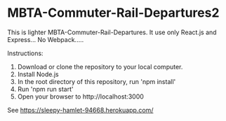 # MBTA-Commuter-Rail-Departures2
This is lighter MBTA-Commuter-Rail-Departures.  It use only React.js and Express... No Webpack.....

Instructions:
1) Download or clone the repository to your local computer.
2) Install Node.js
3) In the root directory of this repository, run 'npm install'
4) Run 'npm run start'
5) Open your browser to http://localhost:3000

See https://sleepy-hamlet-94668.herokuapp.com/
